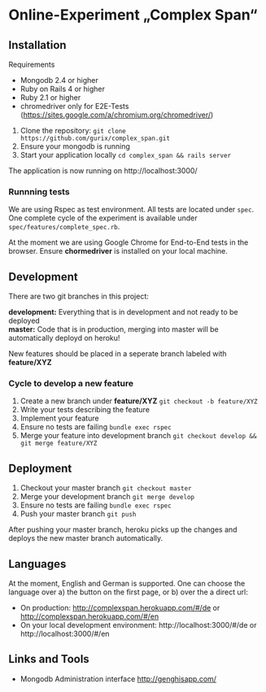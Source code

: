 # Online-Experiment „Complex Span“

## Installation
Requirements
* Mongodb 2.4 or higher
* Ruby on Rails 4 or higher
* Ruby 2.1 or higher
* chromedriver only for E2E-Tests  (https://sites.google.com/a/chromium.org/chromedriver/)

1. Clone the repository: `git clone https://github.com/gurix/complex_span.git`
2. Ensure your mongodb is running
3. Start your application locally `cd complex_span && rails server`

The application is now running on http://localhost:3000/

### Runnning tests
We are using Rspec as test environment. All tests are located under `spec`. One complete cycle of the experiment is available under `spec/features/complete_spec.rb`.

At the moment we are using Google Chrome for End-to-End tests in the browser. Ensure **chormedriver** is installed on your local machine.

## Development

There are two git branches in this project:

**development:** Everything that is in development and not ready to be deployed  
**master:** Code that is in production, merging into master will be automatically deployd on heroku!

New features should be placed in a seperate branch labeled with **feature/XYZ**
### Cycle to develop a new feature
1. Create a new branch under **feature/XYZ** `git checkout -b feature/XYZ`
2. Write your tests describing the feature
3. Implement your feature
4. Ensure no tests are failing `bundle exec rspec`
5. Merge your feature into development branch `git checkout develop && git merge feature/XYZ`

## Deployment

1. Checkout your master branch `git checkout master`
2. Merge your development branch `git merge develop`
3. Ensure no tests are failing `bundle exec rspec`
4. Push your master branch `git push`

After pushing your master branch, heroku picks up the changes and deploys the new master branch automatically.

## Languages
At the moment, English and German is supported. One can choose the language over a) the button on the first  page, or b) over the a direct url:

* On production:
http://complexspan.herokuapp.com/#/de or http://complexspan.herokuapp.com/#/en
* On your local development environment: http://localhost:3000/#/de or http://localhost:3000/#/en

## Links and Tools

* Mongodb Administration interface http://genghisapp.com/
